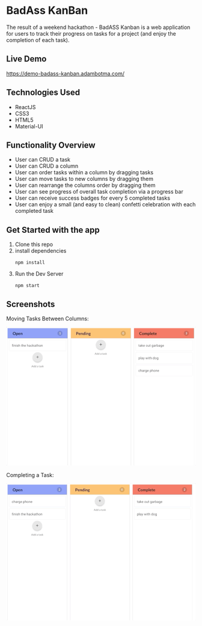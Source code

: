 # BadAss KanBan 

The result of a weekend hackathon - BadASS Kanban is a web application for users to track their progress on tasks for a project (and enjoy the completion of each task). 


## Live Demo

https://demo-badass-kanban.adambotma.com/


## Technologies Used
  * ReactJS
  * CSS3
  * HTML5
  * Material-UI
  

## Functionality Overview 
  * User can CRUD a task
  * User can CRUD a column
  * User can order tasks within a column by dragging tasks
  * User can move tasks to new columns by dragging them
  * User can rearrange the columns order by dragging them 
  * User can see progress of overall task completion via a progress bar
  * User can receive success badges for every 5 completed tasks
  * User can enjoy a small (and easy to clean) confetti celebration with each completed task 
  

## Get Started with the app
1. Clone this repo
2. install dependencies
   ~~~ 
   npm install
   ~~~
3. Run the Dev Server
   ~~~ 
   npm start 
   ~~~ 



## Screenshots

Moving Tasks Between Columns:

![](public/move-task-column.gif)

Completing a Task:

![](public/completed-task.gif)

